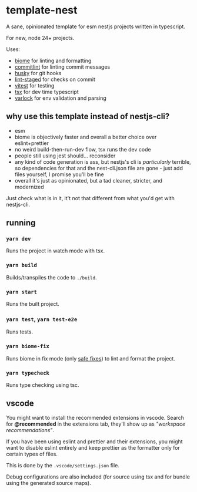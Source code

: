 # template-nest

A sane, opinionated template for esm nestjs projects written in typescript.

For new, node 24+ projects.

Uses:

- [biome](https://github.com/biomejs/biome) for linting and formatting
- [commitlint](https://github.com/conventional-changelog/commitlint) for linting commit messages
- [husky](https://github.com/typicode/husky) for git hooks
- [lint-staged](https://github.com/lint-staged/lint-staged) for checks on commit
- [vitest](https://github.com/vitest-dev/vitest) for testing
- [tsx](https://github.com/privatenumber/tsx) for dev time typescript
- [varlock](https://github.com/dmno-dev/varlock) for env validation and parsing

## why use this template instead of nestjs-cli?

- esm
- biome is objectively faster and overall a better choice over eslint+prettier
- no weird build-then-run-dev flow, tsx runs the dev code
- people still using jest should... reconsider
- any kind of code generation is ass, but nestjs's cli is _particularly_ terrible, so dependencies for that and the nest-cli.json file are gone - just add files yourself, I promise you'll be fine
- overall it's just as opinionated, but a tad cleaner, stricter, and modernized

Just check what is in it, it't not that different from what you'd get with nestjs-cli.

## running

### `yarn dev`

Runs the project in watch mode with tsx.

### `yarn build`

Builds/transpiles the code to `./build`.

### `yarn start`

Runs the built project.

### `yarn test`, `yarn test-e2e`

Runs tests.

### `yarn biome-fix`

Runs biome in fix mode (only [safe fixes](https://biomejs.dev/linter/#safe-fixes)) to lint and format the project.

### `yarn typecheck`

Runs type checking using tsc.

## vscode

You might want to install the recommended extensions in vscode. Search for **@recommended** in the extensions tab, they'll show up as _"workspace recommendations"_.

If you have been using eslint and prettier and their extensions, you might want to disable eslint entirely and keep prettier as the formatter only for certain types of files.

This is done by the `.vscode/settings.json` file.

Debug configurations are also included (for source using tsx and for bundle using the generated source maps).
